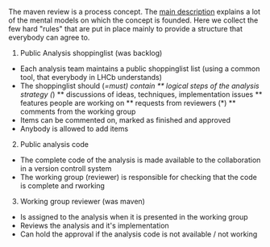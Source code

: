 The maven review is a process concept. The [main description](README) explains a lot of the mental models on which the concept is founded.
Here we collect the few hard "rules" that are put in place mainly to provide a structure that everybody can agree to.

1) Public Analysis shoppinglist (was backlog)
* Each analysis team maintains a public shoppinglist list (using a common tool, that everybody in LHCb understands)
* The shoppinglist should (*=must) contain
** logical steps of the analysis strategy (*)
** discussions of ideas, techniques, implementation issues
** features people are working on
** requests from reviewers (*)
** comments from the working group
* Items can be commented on, marked as finished and approved
* Anybody is allowed to add items

2) Public analysis code
* The complete code of the analysis is made available to the collaboration in a version controll system
* The working group (reviewer) is responsible for checking that the code is complete and rworking 


3) Working group reviewer (was maven)
* Is assigned to the analysis when it is presented in the working group
* Reviews the analysis and it's implementation
* Can hold the approval if the analysis code is not available / not working
